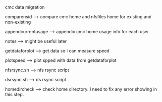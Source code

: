 cmc data migration

comparensid --> compare cmc home and nfsfiles home for existing and non-existing

appendcurrentusage  --> appendix cmc home usage info for each user

notes --> might be useful later

getdataforplot --> get data so I can measure speed

plotspeed --> plot spped with data from getdataforplot

nfsrsync.sh --> nfs rsync script

dsrsync.sh --> ds rsync script

homedircheck --> check home directory. I need to fix any error showing in this step. 
